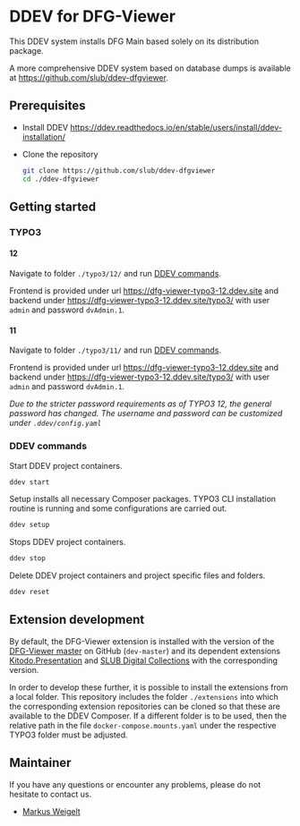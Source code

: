 # DDEV for DFG-Viewer

This DDEV system installs DFG Main based solely on its distribution package.

A more comprehensive DDEV system based on database dumps is available at https://github.com/slub/ddev-dfgviewer.

## Prerequisites

* Install DDEV https://ddev.readthedocs.io/en/stable/users/install/ddev-installation/
* Clone the repository

    ```bash
    git clone https://github.com/slub/ddev-dfgviewer
    cd ./ddev-dfgviewer
    ```

## Getting started

### TYPO3

#### 12

Navigate to folder `./typo3/12/` and run [DDEV commands](#ddev-commands).

Frontend is provided under url https://dfg-viewer-typo3-12.ddev.site and backend under https://dfg-viewer-typo3-12.ddev.site/typo3/ with user `admin` and password `dvAdmin.1`.

#### 11

Navigate to folder `./typo3/11/` and run [DDEV commands](#ddev-commands).

Frontend is provided under url https://dfg-viewer-typo3-12.ddev.site and backend under https://dfg-viewer-typo3-12.ddev.site/typo3/ with user `admin` and password `dvAdmin.1`.

*Due to the stricter password requirements as of TYPO3 12, the general password has changed. The username and password can be customized under `.ddev/config.yaml`*

### DDEV commands

Start DDEV project containers.

```bash
ddev start
```

Setup installs all necessary Composer packages. TYPO3 CLI installation routine is running and some configurations are carried out.

```bash
ddev setup
```

Stops DDEV project containers.

```bash
ddev stop
```

Delete DDEV project containers and project specific files and folders.

```bash
ddev reset
```

## Extension development

By default, the DFG-Viewer extension is installed with the version of the [DFG-Viewer master](https://github.com/slub/dfg-viewer) on GitHub (`dev-master`) and its dependent extensions [Kitodo.Presentation](https://github.com/kitodo/kitodo-presentation) and [SLUB Digital Collections](https://github.com/slub/slub_digitalcollections) with the corresponding version.

In order to develop these further, it is possible to install the extensions from a local folder. This repository includes the folder `./extensions` into which the corresponding extension repositories can be cloned so that these are available to the DDEV Composer. If a different folder is to be used, then the relative path in the file `docker-compose.mounts.yaml` under the respective TYPO3 folder must be adjusted.



## Maintainer

If you have any questions or encounter any problems, please do not hesitate to contact us.

- [Markus Weigelt](https://github.com/markusweigelt)

